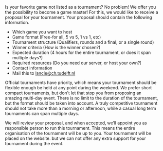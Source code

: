 Is your favorite game not listed as a tournament? No problem! We offer you the possibility to become a game
master! For this, we would like to receive a proposal for your tournament. Your proposal should contain the
following information.

- Which game you want to host
- Game format (Free-for all, 5 vs 5, 1 vs 1, etc)
- Tournament structure (Qualifiers, rounds and a final, or a single round)
- Winner criteria (How is the winner chosen?)
- Expected duration (4 hours for the entire tournament, or does it span multiple days?)
- Required resources (Do you need our server, or host your own?)
- Contact information
- Mail this to [lancie@ch.tudelft.nl](mailto:lancie@ch.tudelft.nl)

Official tournaments have priority, which means your tournament should be flexible enough be held at any
point during the weekend. We prefer short compact tournaments, but don't let that stop you from proposing an 
amazing multi-day event. There is no limit to the duration of the tournament, but the format should be taken into
account. A truly competitive tournament should not take more than a morning or afternoon, while a casual
long term tournaments can span multiple days.

We will review your proposal, and when accepted, we’ll appoint you as responsible person to run this
tournament. This means the entire organisation of the tournament will be up to you. Your tournament will be
placed on the website. but we can not offer any extra support for your tournament during the event.